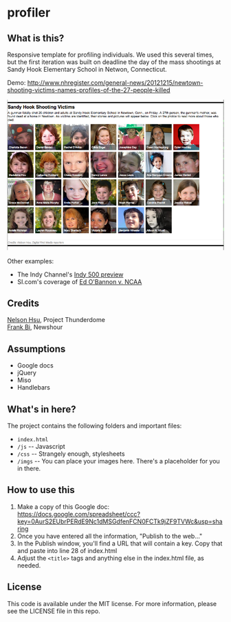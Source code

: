 profiler
========

What is this?
-------------

Responsive template for profiling individuals. We used this several times, but the first iteration was built on deadline the day of the mass shootings at Sandy Hook Elementary School in Netwon, Connecticut.

Demo: http://www.nhregister.com/general-news/20121215/newtown-shooting-victims-names-profiles-of-the-27-people-killed

![Sandy Hook victims](screenshots/profiler.png)

Other examples:
* The Indy Channel's [Indy 500 preview](http://media2.scrippsnationalnews.com/html/indyprofiler/index.html)
* SI.com's coverage of [Ed O'Bannon v. NCAA](http://college-football.si.com/2014/06/05/ed-obannon-ncaa-trial-key-figures/)

Credits
---------

[Nelson Hsu](https://github.com/hsunelson), Project Thunderdome<br />
[Frank Bi](https://github.com/frankbi), Newshour

Assumptions
-----------

* Google docs
* jQuery
* Miso
* Handlebars

What's in here?
---------------

The project contains the following folders and important files:

* ``index.html``
* ``/js`` -- Javascript
* ``/css`` -- Strangely enough, stylesheets
* ``/imgs`` -- You can place your images here. There's a placeholder for you in there.

How to use this
---------------

1. Make a copy of this Google doc: https://docs.google.com/spreadsheet/ccc?key=0AurS2EUbrPERdE9Nc1dMSGdfenFCN0FCTk9jZF9TVWc&usp=sharing
2. Once you have entered all the information, "Publish to the web..."
3. In the Publish window, you'll find a URL that will contain a key. Copy that and paste into line 28 of index.html
4. Adjust the ``<title>`` tags and anything else in the index.html file, as needed.

License
----------

This code is available under the MIT license. For more information, please see the LICENSE file in this repo.
